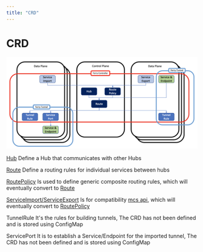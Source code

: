 ```yaml
---
title: "CRD"
---
```


# CRD

<img src="/images/crd.png" width="800">

[Hub][2] Define a Hub that communicates with other Hubs

[Route][3] Define a routing rules for individual services between hubs

[RoutePolicy][4] Is used to define generic composite routing rules, which will eventually convert to [Route][3]

[ServiceImport/ServiceExport][1] Is for compatibility [mcs api][1], which will eventually convert to  [RoutePolicy][4]

TunnelRule It's the rules for building tunnels, The CRD has not been defined and is stored using ConfigMap

ServicePort  It is to establish a Service/Endpoint for the imported tunnel, The CRD has not been defined and is stored using ConfigMap

[1]: ./mcs_api
[2]: ./hub
[3]: ./route
[4]: ./route_policy